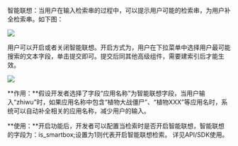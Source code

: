  智能联想：当用户在输入检索串的过程中，可以提示用户可能的检索串，为用户补全检索串。如下图：

![](//qzonestyle.gtimg.cn/qzone/vas/opensns/res/img/yunsousuobangzhuwendang-48.png)

用户可以开启或者关闭智能联想。开启方式为，用户在下拉菜单中选择用户最可能搜索的文本字段，单击提交即可。提交后同其他高级组件，需要建索引后才能生效。

![](//mccdn.qcloud.com/img5698f4cb3ba6f.png)


**作用：**假设开发者选择了字段“应用名称”为智能联想字段，当用户输入“zhiwu”时，如果应用名称中包含“植物大战僵尸”、“植物XXX”等应用名时，系统可以自动补全相关的应用名称，减少用户的输入。

**使用：**开启功能后，开发者可以配置当检索时是否开启智能联想，智能联想的字段为：is_smartbox;设置为1则代表开启智能联想检索。 详见API/SDK使用。
